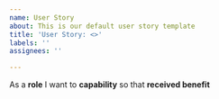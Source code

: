 ```yaml
---
name: User Story
about: This is our default user story template
title: 'User Story: <>'
labels: ''
assignees: ''

---
```


As a **role** I want to **capability** so that **received benefit**
